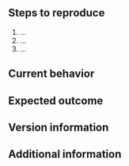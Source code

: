 ## Steps to reproduce

 1. ...
 2. ...
 3. ...

<!--
  You should try and reproduce with the demos applications available
  under the `demos` directory, or the test programs in the `tests` directory.
  Alternatively, please attach a *small and self-contained* example that
  exhibits the issue.
-->

## Current behavior
<!--
  Please describe the current behaviour
-->

## Expected outcome
<!--
  Please describe the expected outcome
-->

## Version information
<!--
 - Which version of GTK you are using
 - What operating system and version
  - For Linux, which distribution
 - If you built GTK+ yourself, the list of options used to configure the build
-->

## Additional information
<!--
 - Screenshots or screen recordings are useful for visual errors
 - Please report any warning or message printed on the terminal
-->
